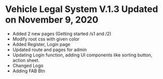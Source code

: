 # Vehicle Legal System V.1.3 Updated on November 9, 2020
 - Added 2 new pages (Getting started /s1 and /2)
 - Modify root css with given color
 - Added Register, Login page
 - Updated route and pages for admin
 - Updating Login function, adding UI components like sorting button, action sheet.
 - Changed Logo
 - Adding FAB Btn
